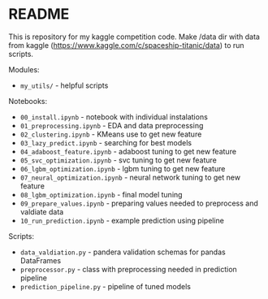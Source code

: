 # README

This is repository for my kaggle competition code.
Make /data dir with data from kaggle (https://www.kaggle.com/c/spaceship-titanic/data) to run scripts.

Modules:
* `my_utils/` - helpful scripts

Notebooks:
* `00_install.ipynb` - notebook with individual instalations 
* `01_preprocessing.ipynb` - EDA and data preprocessing
* `02_clustering.ipynb` - KMeans use to get new feature
* `03_lazy_predict.ipynb` - searching for best models
* `04_adaboost_feature.ipynb` - adaboost tuning to get new feature
* `05_svc_optimization.ipynb` - svc tuning to get new feature
* `06_lgbm_optimization.ipynb` - lgbm tuning to get new feature
* `07_neural_optimization.ipynb` - neural network tuning to get new feature
* `08_lgbm_optimization.ipynb` - final model tuning
* `09_prepare_values.ipynb` - preparing values needed to preprocess and valdiate data
* `10_run_prediction.ipynb` - example prediction using pipeline

Scripts:
* `data_valdiation.py` - pandera validation schemas for pandas DataFrames
* `preprocessor.py` - class with preprocessing needed in prediction pipeline
* `prediction_pipeline.py` - pipeline of tuned models